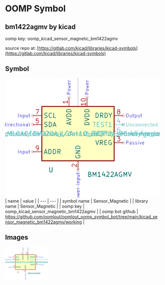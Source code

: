 # OOMP Symbol  
## bm1422agmv  by kicad  
  
oomp key: oomp_kicad_sensor_magnetic_bm1422agmv  
  
source repo at: [https://gitlab.com/kicad/libraries/kicad-symbols](https://gitlab.com/kicad/libraries/kicad-symbols)  
## Symbol  
  
[![working.png](working_600.png)](working.png)  
| name | value | 
| --- | --- | 
| symbol name | Sensor_Magnetic | 
| library name | Sensor_Magnetic | 
| oomp key | oomp_kicad_sensor_magnetic_bm1422agmv | 
| oomp bot github | https://github.com/oomlout/oomlout_oomp_symbol_bot/tree/main/kicad_sensor_magnetic_bm1422agmv/working | 
## Images  
  
[![working.png](working_140.png)](working.png)  
